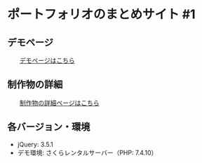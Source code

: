 # ポートフォリオのまとめサイト #1

## デモページ

&emsp;&emsp;[デモページはこちら](https://created-portfolio.com/fleamarket)<br>

## 制作物の詳細

&emsp;&emsp;[制作物の詳細ページはこちら](https://created-portfolio.com/detail/fleamarket.html)

## 各バージョン・環境

- jQuery: 3.5.1
- デモ環境: さくらレンタルサーバー（PHP: 7.4.10）
